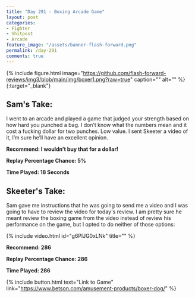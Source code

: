 ```yaml
---
title: "Day 291 - Boxing Arcade Game"
layout: post
categories:
- Fighter
- Shitpost
- Arcade
feature_image: "/assets/banner-flash-forward.png"
permalink: /day-291
comments: true
---
```


{% include figure.html image="https://github.com/flash-forward-reviews/img3/blob/main/img/boxer1.png?raw=true" caption="" alt="" %}{:target="_blank"}
 
## Sam's Take:

I went to an arcade and played a game that judged your strength based on how hard you punched a bag. I don’t know what the numbers mean and it cost a fucking dollar for two punches. Low value. I sent Skeeter a video of it, I’m sure he’ll have an excellent opinion.
 
**Recommend: I wouldn’t buy that for a dollar!**

**Replay Percentage Chance: 5%**

**Time Played: 18 Seconds**

## Skeeter's Take:

Sam gave me instructions that he was going to send me a video and I was going to have to review the video for today's review. I am pretty sure he meant review the boxing game from the video instead of review his performance on the game, but I opted to do neither of those options:

{% include video.html id="g6PlJG0xLNk" title="" %}

**Recommend: 286**

**Replay Percentage Chance: 286**

**Time Played: 286**

{% include button.html text="Link to Game" link="https://www.betson.com/amusement-products/boxer-dog/" %}